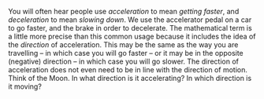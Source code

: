 You will often hear people use *acceleration* to mean *getting faster*,
and *deceleration* to mean *slowing down*. We use the accelerator pedal
on a car to go faster, and the brake in order to decelerate. The
mathematical term is a little more precise than this common usage
because it includes the idea of the *direction* of acceleration. This
may be the same as the way you are travelling – in which case you will
go faster – or it may be in the opposite (negative) direction – in which
case you will go slower. The direction of acceleration does not even
need to be in line with the direction of motion. Think of the Moon. In
what direction is it accelerating? In which direction is it moving?
